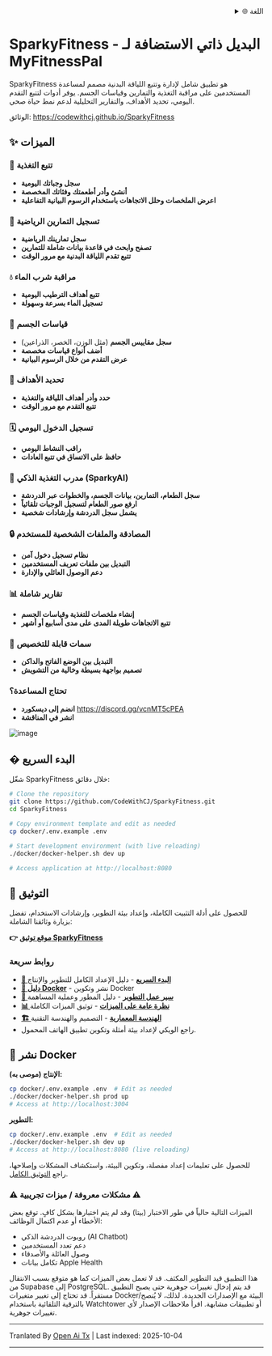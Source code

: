 
<div align="right">
  <details>
    <summary >🌐 اللغة</summary>
    <div>
      <div align="right">
        <p><a href="https://openaitx.github.io/view.html?user=CodeWithCJ&project=SparkyFitness&lang=en">English</a></p>
        <p><a href="https://openaitx.github.io/view.html?user=CodeWithCJ&project=SparkyFitness&lang=zh-CN">简体中文</a></p>
        <p><a href="https://openaitx.github.io/view.html?user=CodeWithCJ&project=SparkyFitness&lang=zh-TW">繁體中文</a></p>
        <p><a href="https://openaitx.github.io/view.html?user=CodeWithCJ&project=SparkyFitness&lang=ja">日本語</a></p>
        <p><a href="https://openaitx.github.io/view.html?user=CodeWithCJ&project=SparkyFitness&lang=ko">한국어</a></p>
        <p><a href="https://openaitx.github.io/view.html?user=CodeWithCJ&project=SparkyFitness&lang=hi">हिन्दी</a></p>
        <p><a href="https://openaitx.github.io/view.html?user=CodeWithCJ&project=SparkyFitness&lang=th">ไทย</a></p>
        <p><a href="https://openaitx.github.io/view.html?user=CodeWithCJ&project=SparkyFitness&lang=fr">Français</a></p>
        <p><a href="https://openaitx.github.io/view.html?user=CodeWithCJ&project=SparkyFitness&lang=de">Deutsch</a></p>
        <p><a href="https://openaitx.github.io/view.html?user=CodeWithCJ&project=SparkyFitness&lang=es">Español</a></p>
        <p><a href="https://openaitx.github.io/view.html?user=CodeWithCJ&project=SparkyFitness&lang=it">Itapano</a></p>
        <p><a href="https://openaitx.github.io/view.html?user=CodeWithCJ&project=SparkyFitness&lang=ru">Русский</a></p>
        <p><a href="https://openaitx.github.io/view.html?user=CodeWithCJ&project=SparkyFitness&lang=pt">Português</a></p>
        <p><a href="https://openaitx.github.io/view.html?user=CodeWithCJ&project=SparkyFitness&lang=nl">Nederlands</a></p>
        <p><a href="https://openaitx.github.io/view.html?user=CodeWithCJ&project=SparkyFitness&lang=pl">Polski</a></p>
        <p><a href="https://openaitx.github.io/view.html?user=CodeWithCJ&project=SparkyFitness&lang=ar">العربية</a></p>
        <p><a href="https://openaitx.github.io/view.html?user=CodeWithCJ&project=SparkyFitness&lang=fa">فارسی</a></p>
        <p><a href="https://openaitx.github.io/view.html?user=CodeWithCJ&project=SparkyFitness&lang=tr">Türkçe</a></p>
        <p><a href="https://openaitx.github.io/view.html?user=CodeWithCJ&project=SparkyFitness&lang=vi">Tiếng Việt</a></p>
        <p><a href="https://openaitx.github.io/view.html?user=CodeWithCJ&project=SparkyFitness&lang=id">Bahasa Indonesia</a></p>
      </div>
    </div>
  </details>
</div>

# SparkyFitness - البديل ذاتي الاستضافة لـ MyFitnessPal

SparkyFitness هو تطبيق شامل لإدارة وتتبع اللياقة البدنية مصمم لمساعدة المستخدمين على مراقبة التغذية والتمارين وقياسات الجسم. يوفر أدوات لتتبع التقدم اليومي، تحديد الأهداف، والتقارير التحليلية لدعم نمط حياة صحي.

الوثائق: https://codewithcj.github.io/SparkyFitness

## ✨ الميزات

### 🍎 تتبع التغذية

* **سجل وجباتك اليومية**
* **أنشئ وأدر أطعمتك وفئاتك المخصصة**
* **اعرض الملخصات وحلل الاتجاهات باستخدام الرسوم البيانية التفاعلية**

### 💪 تسجيل التمارين الرياضية

* **سجل تمارينك الرياضية**
* **تصفح وابحث في قاعدة بيانات شاملة للتمارين**
* **تتبع تقدم اللياقة البدنية مع مرور الوقت**

### 💧 مراقبة شرب الماء

* **تتبع أهداف الترطيب اليومية**
* **تسجيل الماء بسرعة وسهولة**

### 📏 قياسات الجسم

* **سجل مقاييس الجسم** (مثل الوزن، الخصر، الذراعين)
* **أضف أنواع قياسات مخصصة**
* **عرض التقدم من خلال الرسوم البيانية**

### 🎯 تحديد الأهداف

* **حدد وأدر أهداف اللياقة والتغذية**
* **تتبع التقدم مع مرور الوقت**

### 🗓️ تسجيل الدخول اليومي

* **راقب النشاط اليومي**
* **حافظ على الاتساق في تتبع العادات**

### 🤖 مدرب التغذية الذكي (SparkyAI)

* **سجل الطعام، التمارين، بيانات الجسم، والخطوات عبر الدردشة**
* **ارفع صور الطعام لتسجيل الوجبات تلقائياً**
* **يشمل سجل الدردشة وإرشادات شخصية**

### 🔒 المصادقة والملفات الشخصية للمستخدم

* **نظام تسجيل دخول آمن**
* **التبديل بين ملفات تعريف المستخدمين**
* **دعم الوصول العائلي والإدارة**

### 📊 تقارير شاملة

* **إنشاء ملخصات للتغذية وقياسات الجسم**
* **تتبع الاتجاهات طويلة المدى على مدى أسابيع أو أشهر**

### 🎨 سمات قابلة للتخصيص

* **التبديل بين الوضع الفاتح والداكن**
* **تصميم بواجهة بسيطة وخالية من التشويش**

### تحتاج المساعدة؟
* **انضم إلى ديسكورد**
  https://discord.gg/vcnMT5cPEA
* **انشر في المناقشة**


![image](https://github.com/user-attachments/assets/ccc7f34e-a663-405f-a4d4-a9888c3197bc)

## � البدء السريع

شغّل SparkyFitness خلال دقائق:

```bash
# Clone the repository
git clone https://github.com/CodeWithCJ/SparkyFitness.git
cd SparkyFitness

# Copy environment template and edit as needed
cp docker/.env.example .env

# Start development environment (with live reloading)
./docker/docker-helper.sh dev up

# Access application at http://localhost:8080
```

## 📖 التوثيق

للحصول على أدلة التثبيت الكاملة، وإعداد بيئة التطوير، وإرشادات الاستخدام، تفضل بزيارة وثائقنا الشاملة:

**👉 [موقع توثيق SparkyFitness](https://codewithcj.github.io/SparkyFitness)**

### روابط سريعة

- **[🚀 البدء السريع](https://codewithcj.github.io/SparkyFitness/developer/getting-started)** - دليل الإعداد الكامل للتطوير والإنتاج
- **[🐳 دليل Docker](https://codewithcj.github.io/SparkyFitness/developer/docker)** - نشر وتكوين Docker
- **[🔧 سير عمل التطوير](https://codewithcj.github.io/SparkyFitness/developer/workflow)** - دليل المطور وعملية المساهمة  
- **[📊 نظرة عامة على الميزات](https://codewithcj.github.io/SparkyFitness/features/)** - توثيق الميزات الكاملة
- **[🏗️ الهندسة المعمارية](https://codewithcj.github.io/SparkyFitness/app-overview)** - التصميم والهندسة التقنية
- راجع الويكي لإعداد بيئة أمثلة وتكوين تطبيق الهاتف المحمول.

## 🐳 نشر Docker

**الإنتاج (موصى به):**
```bash
cp docker/.env.example .env  # Edit as needed
./docker/docker-helper.sh prod up
# Access at http://localhost:3004
```
**التطوير:**

```bash
cp docker/.env.example .env  # Edit as needed  
./docker/docker-helper.sh dev up
# Access at http://localhost:8080 (live reloading)
```
للحصول على تعليمات إعداد مفصلة، وتكوين البيئة، واستكشاف المشكلات وإصلاحها، راجع [التوثيق الكامل](https://codewithcj.github.io/SparkyFitness/developer/getting-started).

### ⚠️ مشكلات معروفة / ميزات تجريبية ⚠️

الميزات التالية حالياً في طور الاختبار (بيتا) وقد لم يتم اختبارها بشكل كافٍ. توقع بعض الأخطاء أو عدم اكتمال الوظائف:

*   روبوت الدردشة الذكي (AI Chatbot)
*   دعم تعدد المستخدمين
*   وصول العائلة والأصدقاء
*   تكامل بيانات Apple Health

هذا التطبيق قيد التطوير المكثف. قد لا تعمل بعض الميزات كما هو متوقع بسبب الانتقال من Supabase إلى PostgreSQL. قد يتم إدخال تغييرات جوهرية حتى يصبح التطبيق مستقراً.
قد تحتاج إلى تغيير متغيرات Docker/البيئة مع الإصدارات الجديدة. لذلك، لا يُنصح بالترقية التلقائية باستخدام Watchtower أو تطبيقات مشابهة. اقرأ ملاحظات الإصدار لأي تغييرات جوهرية.





---

Tranlated By [Open Ai Tx](https://github.com/OpenAiTx/OpenAiTx) | Last indexed: 2025-10-04

---